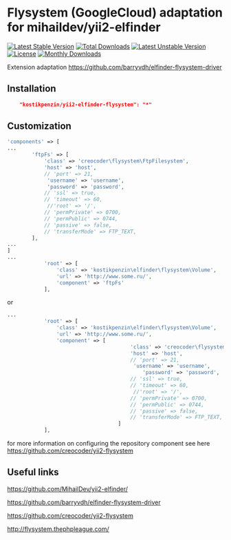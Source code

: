 # Flysystem (GoogleCloud) adaptation for mihaildev/yii2-elfinder

[![Latest Stable Version](https://poser.pugx.org/kostikpenzin/yii2-elfinder-flysystem/v/stable)](https://packagist.org/packages/kostikpenzin/yii2-elfinder-flysystem)
[![Total Downloads](https://poser.pugx.org/kostikpenzin/yii2-elfinder-flysystem/downloads)](https://packagist.org/packages/kostikpenzin/yii2-elfinder-flysystem)
[![Latest Unstable Version](https://poser.pugx.org/kostikpenzin/yii2-elfinder-flysystem/v/unstable)](https://packagist.org/packages/kostikpenzin/yii2-elfinder-flysystem)
[![License](https://poser.pugx.org/kostikpenzin/yii2-elfinder-flysystem/license)](https://packagist.org/packages/kostikpenzin/yii2-elfinder-flysystem)
[![Monthly Downloads](https://poser.pugx.org/kostikpenzin/yii2-elfinder-flysystem/d/monthly)](https://packagist.org/packages/kostikpenzin/yii2-elfinder-flysystem)

Extension adaptation https://github.com/barryvdh/elfinder-flysystem-driver


## Installation

```json
    "kostikpenzin/yii2-elfinder-flysystem": "*"
```

## Customization
```php
'components' => [
...
        'ftpFs' => [
			'class' => 'creocoder\flysystem\FtpFilesystem',
			'host' => 'host',
			// 'port' => 21,
			 'username' => 'username',
             'password' => 'password',
			// 'ssl' => true,
			// 'timeout' => 60,
			 //'root' => '/',
			// 'permPrivate' => 0700,
			// 'permPublic' => 0744,
			// 'passive' => false,
			// 'transferMode' => FTP_TEXT,
		],
...
]
...
            'root' => [
				'class' => 'kostikpenzin\elfinder\flysystem\Volume',
				'url' => 'http://www.some.ru/',
                'component' => 'ftpFs'
			],

```

or

```php
...
            'root' => [
				'class' => 'kostikpenzin\elfinder\flysystem\Volume',
				'url' => 'http://www.some.ru/',
                'component' => [
                               			'class' => 'creocoder\flysystem\FtpFilesystem',
                               			'host' => 'host',
                               			// 'port' => 21,
                               			 'username' => 'username',
                                            'password' => 'password',
                               			// 'ssl' => true,
                               			// 'timeout' => 60,
                               			 //'root' => '/',
                               			// 'permPrivate' => 0700,
                               			// 'permPublic' => 0744,
                               			// 'passive' => false,
                               			// 'transferMode' => FTP_TEXT,
                               		]
			],

```

for more information on configuring the repository component see here https://github.com/creocoder/yii2-flysystem

## Useful links

https://github.com/MihailDev/yii2-elfinder/

https://github.com/barryvdh/elfinder-flysystem-driver

https://github.com/creocoder/yii2-flysystem

http://flysystem.thephpleague.com/

